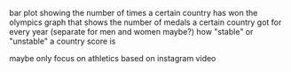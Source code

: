 bar plot showing the number of times a certain country has won the olympics
graph that shows the number of medals a certain country got for every year (separate for men and women maybe?)
how "stable" or "unstable" a country score is

maybe only focus on athletics based on instagram video